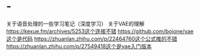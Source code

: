 # -
关于语音处理的一些学习笔记（深度学习）
关于VAE的理解
https://kexue.fm/archives/5253这个连接不错
https://github.com/bojone/vae这个是代码
https://zhuanlan.zhihu.com/p/22464760这个公式推的不错
https://zhuanlan.zhihu.com/p/27549418这个是vae入门版本

